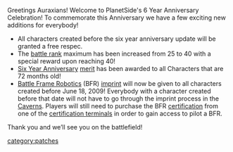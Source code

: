 Greetings Auraxians! Welcome to PlanetSide's 6 Year Anniversary
Celebration! To commemorate this Anniversary we have a few exciting new
additions for everybody!

- All characters created before the six year anniversary update will
  be granted a free respec.
- The [battle rank](Battle_Rank.md) maximum has been increased
  from 25 to 40 with a special reward upon reaching 40!
- [Six Year Anniversary](Term_of_Service.md)
  [merit](merit.md) has been awarded to all Characters that
  are 72 months old!
- [Battle Frame Robotics](BFR.md) (BFR)
  [imprint](BFR_Imprint.md) will now be given to all
  characters created before June 18, 2009! Everybody with a character
  created before that date will not have to go through the imprint
  process in the [Caverns](Cavern.md). Players will still need
  to purchase the BFR [certification](certification.md) from
  one of the [certification
  terminals](Certification_Terminal.md) in order to gain
  access to pilot a BFR.

Thank you and we’ll see you on the battlefield!

[category:patches](category:patches.md)
